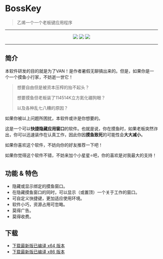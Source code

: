 ﻿# BossKey

> 乙烯一个一个老板键应用程序

---

<p align = "center">
    <a href = "#"><img src = "https://img.shields.io/badge/language-C++-blue.svg"></a>
    <a href = "#"><img src = "https://img.shields.io/badge/beta-1.0-greeb.svg"></a>
    <a href = "#"><img src = "https://img.shields.io/badge/lisence-MIT-orange.svg"></a>
</p>

---

简介
---

本软件研发的目的就是为了VAN！是作者暑假无聊搞出来的。但是，如果你是一个一个摸鱼小行家，不妨逝一世它！

> 想要自由但是被资本压榨的抬不起头？
>
> 想要摸鱼但老板装了114514K立方氮化硼狗眼？
>
> 以及各种乱七八糟的原因？

如果你被以上问题所困扰，本软件或许是你想要的。

这是一个可以**快捷隐藏应用窗口**的软件。也就是说，你在摸鱼时，如果老板突然诈出，你可以迅速装作在认真工作，因此你因**摸鱼致死**的可能性会**大大减小**。

如果你喜欢这个软件，不妨向你的好友推荐一下吧！

如果你觉得这个软件不错，不妨来加个小星星⭐吧，你的喜欢是对我最大的支持！

功能 & 特色
---

* 隐藏或显示绑定的摸鱼窗口。
* 在隐藏摸鱼窗口的同时，可以显示（或置顶）一个关于工作的窗口。
* 可自定义快捷键，更加适应使用环境。
* 软件小巧，资源占用可忽略。
* 莫得广告。
* 莫得收费。

下载
---

* [下载最新版已编译 x64 版本](https://raw.githubusercontent.com/LengSC/BossKey/main/)
* [下载最新版已编译 x86 版本](https://raw.githubusercontent.com/LengSC/BossKey/main/)

